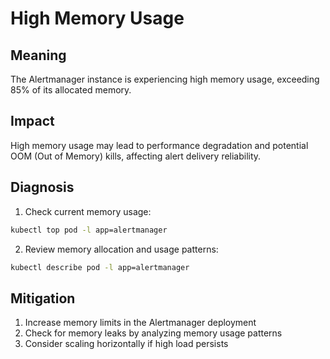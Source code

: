# High Memory Usage

## Meaning
The Alertmanager instance is experiencing high memory usage, exceeding 85% of its allocated memory.

## Impact
High memory usage may lead to performance degradation and potential OOM (Out of Memory) kills, affecting alert delivery reliability.

## Diagnosis
1. Check current memory usage:
```bash
kubectl top pod -l app=alertmanager
```

2. Review memory allocation and usage patterns:
```bash
kubectl describe pod -l app=alertmanager
```

## Mitigation
1. Increase memory limits in the Alertmanager deployment
2. Check for memory leaks by analyzing memory usage patterns
3. Consider scaling horizontally if high load persists